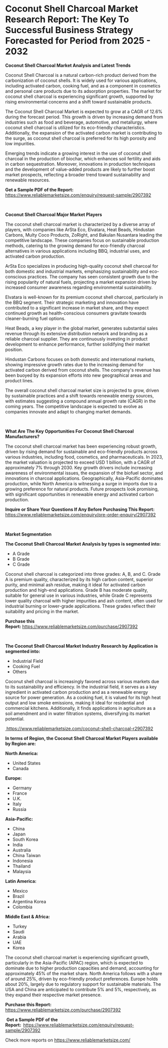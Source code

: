 <p><h1>Coconut Shell Charcoal Market Research Report: The Key To Successful Business Strategy Forecasted for Period from 2025 - 2032</h1></p><p><strong>Coconut Shell Charcoal Market Analysis and Latest Trends</strong></p>
<p><p>Coconut Shell Charcoal is a natural carbon-rich product derived from the carbonization of coconut shells. It is widely used for various applications, including activated carbon, cooking fuel, and as a component in cosmetics and personal care products due to its adsorption properties. The market for coconut shell charcoal is experiencing significant growth, supported by rising environmental concerns and a shift toward sustainable products.</p><p>The Coconut Shell Charcoal Market is expected to grow at a CAGR of 12.6% during the forecast period. This growth is driven by increasing demand from industries such as food and beverage, automotive, and metallurgy, where coconut shell charcoal is utilized for its eco-friendly characteristics. Additionally, the expansion of the activated carbon market is contributing to the surge, as coconut shell charcoal is preferred for its high porosity and low impurities.</p><p>Emerging trends indicate a growing interest in the use of coconut shell charcoal in the production of biochar, which enhances soil fertility and aids in carbon sequestration. Moreover, innovations in production techniques and the development of value-added products are likely to further boost market prospects, reflecting a broader trend toward sustainability and renewable resources.</p></p>
<p><strong>Get a Sample PDF of the Report:&nbsp;</strong> <a href="https://www.reliablemarketsize.com/enquiry/request-sample/2907392?utm_campaign=2996&utm_medium=2&utm_source=Github&utm_content=ia&utm_term=12032025&utm_id=coconut-shell-charcoal">https://www.reliablemarketsize.com/enquiry/request-sample/2907392</a></p>
<p>&nbsp;</p>
<p><strong>Coconut Shell Charcoal Major Market Players</strong></p>
<p><p>The coconut shell charcoal market is characterized by a diverse array of players, with companies like ArSta Eco, Elvatara, Heat Beads, Hindustan Carbons, Multy Coco Products, ZoRight, and Bakulan Nusantara leading the competitive landscape. These companies focus on sustainable production methods, catering to the growing demand for eco-friendly charcoal alternatives in various applications including BBQ, industrial uses, and activated carbon production.</p><p>ArSta Eco specializes in producing high-quality coconut shell charcoal for both domestic and industrial markets, emphasizing sustainability and eco-conscious practices. The company has seen consistent growth due to the rising popularity of natural fuels, projecting a market expansion driven by increased consumer awareness regarding environmental sustainability.</p><p>Elvatara is well-known for its premium coconut shell charcoal, particularly in the BBQ segment. Their strategic marketing and innovation have contributed to a significant increase in market share, and they expect continued growth as health-conscious consumers gravitate towards cleaner-burning fuel options.</p><p>Heat Beads, a key player in the global market, generates substantial sales revenue through its extensive distribution network and branding as a reliable charcoal supplier. They are continuously investing in product development to enhance performance, further solidifying their market position.</p><p>Hindustan Carbons focuses on both domestic and international markets, showing impressive growth rates due to the increasing demand for activated carbon derived from coconut shells. The company's revenue has been buoyed by its expansion efforts into new geographical areas and product lines.</p><p>The overall coconut shell charcoal market size is projected to grow, driven by sustainable practices and a shift towards renewable energy sources, with estimates suggesting a compound annual growth rate (CAGR) in the coming years. The competitive landscape is expected to evolve as companies innovate and adapt to changing market demands.</p></p>
<p>&nbsp;</p>
<p><strong>What Are The Key Opportunities For Coconut Shell Charcoal Manufacturers?</strong></p>
<p><p>The coconut shell charcoal market has been experiencing robust growth, driven by rising demand for sustainable and eco-friendly products across various industries, including food, cosmetics, and pharmaceuticals. In 2023, the market valuation is projected to exceed USD 1 billion, with a CAGR of approximately 7% through 2030. Key growth drivers include increasing awareness of environmental issues, the expansion of the biofuel sector, and innovations in charcoal applications. Geographically, Asia-Pacific dominates production, while North America is witnessing a surge in imports due to a growing preference for natural products. Future prospects look promising, with significant opportunities in renewable energy and activated carbon production.</p></p>
<p><strong>Inquire or Share Your Questions If Any Before Purchasing This Report:</strong> <a href="https://www.reliablemarketsize.com/enquiry/pre-order-enquiry/2907392?utm_campaign=2996&utm_medium=2&utm_source=Github&utm_content=ia&utm_term=12032025&utm_id=coconut-shell-charcoal">https://www.reliablemarketsize.com/enquiry/pre-order-enquiry/2907392</a></p>
<p>&nbsp;</p>
<p><strong>Market Segmentation</strong></p>
<p><strong>The Coconut Shell Charcoal Market Analysis by types is segmented into:</strong></p>
<p><ul><li>A Grade</li><li>B Grade</li><li>C Grade</li></ul></p>
<p><p>Coconut shell charcoal is categorized into three grades: A, B, and C. Grade A is premium quality, characterized by its high carbon content, superior purity, and minimal ash residue, making it ideal for activated carbon production and high-end applications. Grade B has moderate quality, suitable for general use in various industries, while Grade C represents lower quality charcoal with higher impurities and ash content, often used for industrial burning or lower-grade applications. These grades reflect their suitability and pricing in the market.</p></p>
<p><strong>Purchase this Report:&nbsp;</strong><a href="https://www.reliablemarketsize.com/purchase/2907392?utm_campaign=2996&utm_medium=2&utm_source=Github&utm_content=ia&utm_term=12032025&utm_id=coconut-shell-charcoal">https://www.reliablemarketsize.com/purchase/2907392</a></p>
<p>&nbsp;</p>
<p><strong>The Coconut Shell Charcoal Market Industry Research by Application is segmented into:</strong></p>
<p><ul><li>Industrial Field</li><li>Cooking Fuel</li><li>Others</li></ul></p>
<p><p>Coconut shell charcoal is increasingly favored across various markets due to its sustainability and efficiency. In the industrial field, it serves as a key ingredient in activated carbon production and as a renewable energy source for power generation. As a cooking fuel, it is valued for its high heat output and low smoke emissions, making it ideal for residential and commercial kitchens. Additionally, it finds applications in agriculture as a soil amendment and in water filtration systems, diversifying its market potential.</p></p>
<p><a href="https://www.reliablemarketsize.com/coconut-shell-charcoal-r2907392?utm_campaign=2996&utm_medium=2&utm_source=Github&utm_content=ia&utm_term=12032025&utm_id=coconut-shell-charcoal">&nbsp;https://www.reliablemarketsize.com/coconut-shell-charcoal-r2907392</a></p>
<p><strong>In terms of Region, the Coconut Shell Charcoal Market Players available by Region are:</strong></p>
<p>
    <p> <strong> North America: </strong>
        <ul>
            <li>United States</li>
            <li>Canada</li>
        </ul>
        </p> 
    <p> <strong> Europe: </strong>
        <ul>
            <li>Germany</li>
            <li>France</li>
            <li>U.K.</li>
            <li>Italy</li>
            <li>Russia</li>
        </ul>
        </p> 
    <p> <strong> Asia-Pacific: </strong>
        <ul>
            <li>China</li>
            <li>Japan</li>
            <li>South Korea</li>
            <li>India</li>
            <li>Australia</li>
            <li>China Taiwan</li>
            <li>Indonesia</li>
            <li>Thailand</li>
            <li>Malaysia</li>
        </ul>
        </p> 
    <p> <strong> Latin America: </strong>
        <ul>
            <li>Mexico</li>
            <li>Brazil</li>
            <li>Argentina Korea</li>
            <li>Colombia</li>
        </ul>
        </p> 
    <p> <strong> Middle East & Africa: </strong>
        <ul>
            <li>Turkey</li>
            <li>Saudi</li>
            <li>Arabia</li>
            <li>UAE</li>
            <li>Korea</li>
        </ul>
    </p>
    </p>
<p><p>The coconut shell charcoal market is experiencing significant growth, particularly in the Asia-Pacific (APAC) region, which is expected to dominate due to higher production capacities and demand, accounting for approximately 45% of the market share. North America follows with a share of around 25%, driven by eco-friendly product preferences. Europe holds about 20%, largely due to regulatory support for sustainable materials. The USA and China are anticipated to contribute 5% and 5%, respectively, as they expand their respective market presence.</p></p>
<p><strong>Purchase this Report: </strong><a href="https://www.reliablemarketsize.com/purchase/2907392?utm_campaign=2996&utm_medium=2&utm_source=Github&utm_content=ia&utm_term=12032025&utm_id=coconut-shell-charcoal">https://www.reliablemarketsize.com/purchase/2907392</a></p>
<p>&nbsp;<strong>Get a Sample PDF of the Report:&nbsp;&nbsp;</strong><a href="https://www.reliablemarketsize.com/enquiry/request-sample/2907392?utm_campaign=2996&utm_medium=2&utm_source=Github&utm_content=ia&utm_term=12032025&utm_id=coconut-shell-charcoal">https://www.reliablemarketsize.com/enquiry/request-sample/2907392</a></p>
<p><strong></strong></p>
<p>Check more reports on <a href="https://www.reliablemarketsize.com/?utm_campaign=2996&utm_medium=2&utm_source=Github&utm_content=ia&utm_term=12032025&utm_id=coconut-shell-charcoal">https://www.reliablemarketsize.com/</a></p>